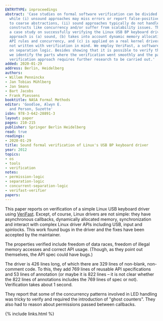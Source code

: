```yaml
---
ENTRYTYPE: inproceedings
abstract: 'Case studies on formal software verification can be divided into two categories:
  while (i) unsound approaches may miss errors or report false-positive alarms due
  to coarse abstractions, (ii) sound approaches typically do not handle certain programming
  constructs like concurrency and/or suffer from scalability issues. This paper presents
  a case study on successfully verifying the Linux USB BP keyboard driver. Our verification
  approach is (a) sound, (b) takes into account dynamic memory allocation, complex
  API rules and concurrency, and (c) is applied on a real kernel driver which was
  not written with verification in mind. We employ VeriFast, a software verifier based
  on separation logic. Besides showing that it is possible to verify this device driver,
  we identify the parts where the verification went smoothly and the parts where the
  verification approach requires further research to be carried out.'
added: 2020-01-29
address: Berlin, Heidelberg
authors:
- Willem Penninckx
- Jan Tobias Mühlberg
- Jan Smans
- Bart Jacobs
- Frank Piessens
booktitle: NASA Formal Methods
editor: 'Goodloe, Alwyn E.
  and Person, Suzette'
isbn: 978-3-642-28891-3
layout: paper
pages: 210-215
publisher: Springer Berlin Heidelberg
read: true
readings:
- 2020-01-29
title: Sound formal verification of Linux's USB BP keyboard driver
year: 2012
topics:
- os
- tools
- verification
notes:
- permission-logic
- separation-logic
- concurrent-separation-logic
- verifast-verifier
papers:
---
```


This paper reports on verification of a simple Linux USB
keyboard driver using
[VeriFast](https://github.com/verifast/verifast).
Except, of course, Linux drivers are not simple:
they have asynchronous callbacks, dynamically allocated
memory, synchronization and interact with complex
Linux driver APIs including USB, input and spinlocks.
This work found bugs in the driver and the fixes have been
accepted by the maintainer.

The properties verified include freedom of data races,
freedom of illegal memory accesses and correct API
usage.
(Though, as they point out themselves, the API spec could have
bugs.)

The driver is 426 lines long, of which there are 329 lines of
non-blank, non-comment code.
To this, they add 769 lines of reusable API specifications
and 53 lines of annotation (or maybe it is 822 lines – it
is not clear whether the 822 lines of annotations includes the 769 lines of spec
or not).
Verification takes about 1 second.

They report that some of the concurrency patterns
involved in LED handling was tricky to verify and
required the introduction of "ghost counters".
They also had to reason about permissions passed between
callbacks.




{% include links.html %}
